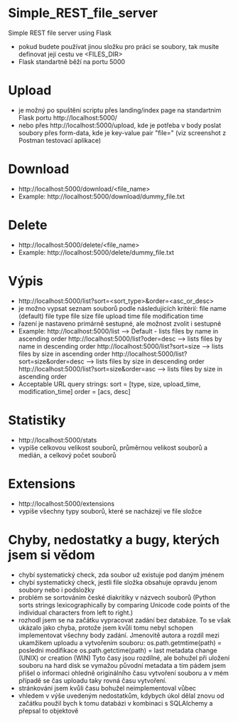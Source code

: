 # Simple_REST_file_server
Simple REST file server using Flask

- pokud budete používat jinou složku pro práci se soubory, tak musíte definovat její cestu ve <FILES_DIR>
- Flask standartně běží na portu 5000
 
# Upload
- je možný po spuštění scriptu přes landing/index page na standartnim Flask portu http://localhost:5000/
- nebo přes http://localhost:5000/upload, kde je potřeba v body poslat soubory přes form-data, kde je key-value pair "file=<soubory nebo soubory>" (viz screenshot z Postman testovací aplikace)
# Download
- http://localhost:5000/download/<file_name>
- Example:
    http://localhost:5000/download/dummy_file.txt
# Delete
- http://localhost:5000/delete/<file_name>
- Example:
    http://localhost:5000/delete/dummy_file.txt
# Výpis
- http://localhost:5000/list?sort=<sort_type>&order=<asc_or_desc>
- je možno vypsat seznam souborů podle následujících kritérií:
    file name (default)
    file type
    file size
    file upload time
    file modification time
- řazení je nastaveno primárně sestupné, ale možnost zvolit i sestupné
- Example:
    http://localhost:5000/list    --> Default - lists files by name in ascending order
    http://localhost:5000/list?oder=desc  --> lists files by name in descending order
    http://localhost:5000/list?sort=size  --> lists files by size in ascending order
    http://localhost:5000/list?sort=size&order=desc  --> lists files by size in descending order
    http://localhost:5000/list?sort=size&order=asc  --> lists files by size in ascending order
- Acceptable URL query strings:
    sort = [type, size, upload_time, modification_time]
    order = [acs, desc]

# Statistiky
- http://localhost:5000/stats
- vypíše celkovou velikost souborů, průměrnou velikost souborů a medián, a celkový počet souborů

# Extensions
- http://localhost:5000/extensions
- vypíše všechny typy souborů, které se nacházejí ve file složce

# Chyby, nedostatky a bugy, kterých jsem si vědom
- chybí systematický check, zda soubor už existuje pod daným jménem
- chybí systematický check, jestli file složka obsahuje opravdu jenom soubory nebo i podsložky
- problém se sortováním české diakritiky v názvech souborů (Python sorts strings lexicographically by comparing Unicode code points of the individual characters from left to right.)
- rozhodl jsem se na začátku vypracovat zadání bez databáze. To se však ukázalo jako chyba, protože jsem kvůli tomu nebyl schopen implementovat všechny body zadání. Jmenovitě autora a rozdíl mezi ukamžikem uploadu a vytvořením souboru:
os.path.getmtime(path) = posledni modifikace
os.path.getctime(path) = last metadata change (UNIX) or creation (WIN)
Tyto časy jsou rozdílné, ale bohužel při uložení souboru na hard disk se vymažou původní metadata a tím pádem jsem přišel o informaci ohledně originálního času vytvoření souboru a v mém případě se čas uploadu taky rovná času vytvoření.
- stránkování jsem kvůli času bohužel neimplementoval vůbec
- vhledem v výše uvedeným nedostatkům, kdybych úkol dělal znovu od začátku použil bych k tomu databázi v kombinaci s SQLAlchemy a přepsal to objektově


